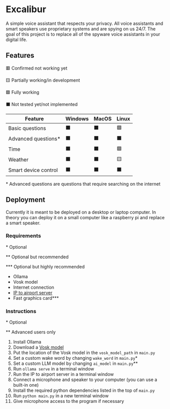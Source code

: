 # Excalibur

A simple voice assistant that respects your privacy. All voice assistants and smart speakers use proprietary systems and are spying on us 24/7. The goal of this project is to replace all of the spyware voice assistants in your digital life.

## Features

🟥 Confirmed not working yet

🟨 Partially working/in development

🟩 Fully working

⬛ Not tested yet/not implemented

| Feature | Windows | MacOS | Linux |
|-|-|-|-|
| Basic questions | ⬛ | ⬛ | 🟩 |
| Advanced questions* | ⬛ | ⬛ | ⬛ |
| Time | ⬛ | ⬛ | 🟩 |
| Weather | ⬛ | ⬛ | 🟨 |
| Smart device control | ⬛ | ⬛ | ⬛ |

\* Advanced questions are questions that require searching on the internet

## Deployment

Currently it is meant to be deployed on a desktop or laptop computer. In theory you can deploy it on a small computer like a raspberry pi and replace a smart speaker.

### Requirements

\* Optional

\** Optional but recommended

\*** Optional but highly recommended

- Ollama
- Vosk model
- Internet connection
- [IP to airport server](https://github.com/sidgames5/ip-to-airport)
- Fast graphics card***

### Instructions

\* Optional

\** Advanced users only

1. Install Ollama
2. Download a [Vosk model](https://alphacephei.com/vosk/models)
3. Put the location of the Vosk model in the `vosk_model_path` in `main.py`
4. Set a custom wake word by changing `wake_word` in `main.py`*
5. Set a custom LLM model by changing `ai_model` in `main.py`**
6. Run `ollama serve` in a terminal window
7. Run the IP to airport server in a terminal window
8. Connect a microphone and speaker to your computer (you can use a built-in one)
9. Install the required python dependencies listed in the top of `main.py`
10. Run `python main.py` in a new terminal window
11. Give microphone access to the program if necessary